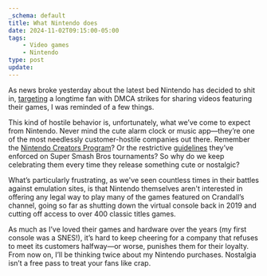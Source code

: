 ```yaml
---
_schema: default
title: What Nintendo does
date: 2024-11-02T09:15:00-05:00
tags:
    - Video games
    - Nintendo
type: post
update:
---
```

As news broke yesterday about the latest bed Nintendo has decided to shit in, [targeting](https://www.theverge.com/games/24272743/nintendo-retro-game-corps-russ-crandall-profile-youtube-emulation-dmca-takedown-copyright-strike) a longtime fan with DMCA strikes for sharing videos featuring their games, I was reminded of a few things.

This kind of hostile behavior is, unfortunately, what we’ve come to expect from Nintendo. Never mind the cute alarm clock or music app—they’re one of the most needlessly customer-hostile companies out there. Remember the [Nintendo Creators Program](https://kotaku.com/nintendos-youtube-plan-is-already-being-panned-by-youtu-1682527904)? Or the restrictive [guidelines](https://www.ign.com/articles/nintendo-shocks-competitive-fans-with-strict-new-community-tournament-guidelines) they’ve enforced on Super Smash Bros tournaments? So why do we keep celebrating them every time they release something cute or nostalgic?

What’s particularly frustrating, as we've seen countless times in their battles against emulation sites, is that Nintendo themselves aren't interested in offering any legal way to play many of the games featured on Crandall’s channel, going so far as shutting down the virtual console back in 2019 and cutting off access to over 400 classic titles games.

As much as I’ve loved their games and hardware over the years (my first console was a SNES!), it’s hard to keep cheering for a company that refuses to meet its customers halfway—or worse, punishes them for their loyalty. From now on, I’ll be thinking twice about my Nintendo purchases. Nostalgia isn’t a free pass to treat your fans like crap.